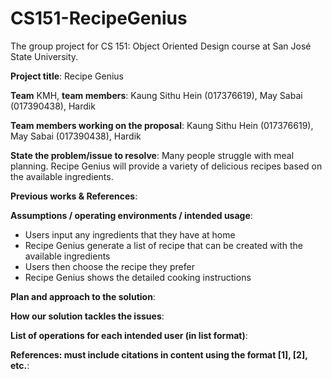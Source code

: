 # CS151-RecipeGenius
The group project for CS 151: Object Oriented Design course at San José State University.

**Project title**: Recipe Genius

**Team** KMH, **team members**: Kaung Sithu Hein (017376619), May Sabai (017390438), Hardik

**Team members working on the proposal**: Kaung Sithu Hein (017376619), May Sabai (017390438), Hardik

**State the problem/issue to resolve**: Many people struggle with meal planning. Recipe Genius will provide a variety of delicious recipes based on the available ingredients. 

**Previous works & References**: 

**Assumptions / operating environments / intended usage**: 
- Users input any ingredients that they have at home
- Recipe Genius  generate a list of recipe that can be created with the available ingredients
- Users then choose the recipe they prefer
- Recipe Genius shows the detailed cooking instructions


**Plan and approach to the solution**:  

**How our solution tackles the issues**: 

**List of operations for each intended user (in list format)**:


**References: must include citations in content using the format [1], [2], etc.**: 
